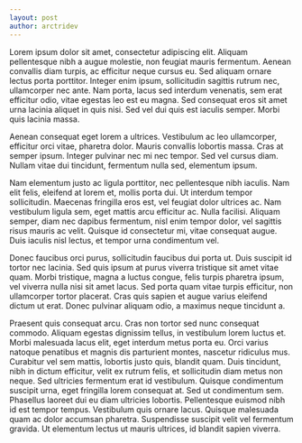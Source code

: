 ```yaml
---
layout: post
author: arctridev
---
```


Lorem ipsum dolor sit amet, consectetur adipiscing elit. Aliquam pellentesque nibh a augue molestie, non feugiat mauris fermentum. Aenean convallis diam turpis, ac efficitur neque cursus eu. Sed aliquam ornare lectus porta porttitor. Integer enim ipsum, sollicitudin sagittis rutrum nec, ullamcorper nec ante. Nam porta, lacus sed interdum venenatis, sem erat efficitur odio, vitae egestas leo est eu magna. Sed consequat eros sit amet urna lacinia aliquet in quis nisi. Sed vel dui quis est iaculis semper. Morbi quis lacinia massa.

Aenean consequat eget lorem a ultrices. Vestibulum ac leo ullamcorper, efficitur orci vitae, pharetra dolor. Mauris convallis lobortis massa. Cras at semper ipsum. Integer pulvinar nec mi nec tempor. Sed vel cursus diam. Nullam vitae dui tincidunt, fermentum nulla sed, elementum ipsum.

Nam elementum justo ac ligula porttitor, nec pellentesque nibh iaculis. Nam elit felis, eleifend at lorem et, mollis porta dui. Ut interdum tempor sollicitudin. Maecenas fringilla eros est, vel feugiat dolor ultrices ac. Nam vestibulum ligula sem, eget mattis arcu efficitur ac. Nulla facilisi. Aliquam semper, diam nec dapibus fermentum, nisl enim tempor dolor, vel sagittis risus mauris ac velit. Quisque id consectetur mi, vitae consequat augue. Duis iaculis nisl lectus, et tempor urna condimentum vel.

Donec faucibus orci purus, sollicitudin faucibus dui porta ut. Duis suscipit id tortor nec lacinia. Sed quis ipsum at purus viverra tristique sit amet vitae quam. Morbi tristique, magna a luctus congue, felis turpis pharetra ipsum, vel viverra nulla nisi sit amet lacus. Sed porta quam vitae turpis efficitur, non ullamcorper tortor placerat. Cras quis sapien et augue varius eleifend dictum ut erat. Donec pulvinar aliquam odio, a maximus neque tincidunt a.

Praesent quis consequat arcu. Cras non tortor sed nunc consequat commodo. Aliquam egestas dignissim tellus, in vestibulum lorem luctus et. Morbi malesuada lacus elit, eget interdum metus porta eu. Orci varius natoque penatibus et magnis dis parturient montes, nascetur ridiculus mus. Curabitur vel sem mattis, lobortis justo quis, blandit quam. Duis tincidunt, nibh in dictum efficitur, velit ex rutrum felis, et sollicitudin diam metus non neque. Sed ultricies fermentum erat id vestibulum. Quisque condimentum suscipit urna, eget fringilla lorem consequat at. Sed ut condimentum sem. Phasellus laoreet dui eu diam ultricies lobortis. Pellentesque euismod nibh id est tempor tempus. Vestibulum quis ornare lacus. Quisque malesuada quam ac dolor accumsan pharetra. Suspendisse suscipit velit vel fermentum gravida. Ut elementum lectus ut mauris ultrices, id blandit sapien viverra.
